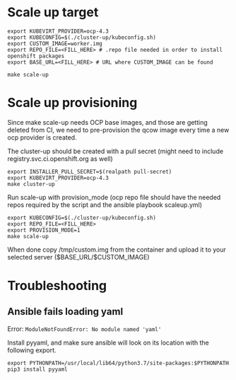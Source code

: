 # Scale up target

```
export KUBEVIRT_PROVIDER=ocp-4.3
export KUBECONFIG=$(./cluster-up/kubeconfig.sh)
export CUSTOM_IMAGE=worker.img 
export REPO_FILE=<FILL_HERE> # .repo file needed in order to install openshift packages
export BASE_URL=<FILL_HERE> # URL where CUSTOM_IMAGE can be found

make scale-up
```

# Scale up provisioning
Since make scale-up needs OCP base images, and those are getting deleted from CI,
we need to pre-provision the qcow image every time a new ocp provider is created.

The cluster-up should be created with a pull secret (might need to include registry.svc.ci.openshift.org as well)
```
export INSTALLER_PULL_SECRET=$(realpath pull-secret)
export KUBEVIRT_PROVIDER=ocp-4.3
make cluster-up
```

Run scale-up with provision_mode
(ocp repo file should have the needed repos required by the script and the ansible playbook scaleup.yml)
```
export KUBECONFIG=$(./cluster-up/kubeconfig.sh)
export REPO_FILE=<FILL_HERE>
export PROVISION_MODE=1
make scale-up
```
When done copy /tmp/custom.img from the container and upload it to your selected server (\$BASE_URL/$CUSTOM_IMAGE)

# Troubleshooting

## Ansible fails loading yaml
Error: `ModuleNotFoundError: No module named 'yaml'`

Install pyyaml, and make sure ansible will look on its location with the following export.
```
export PYTHONPATH=/usr/local/lib64/python3.7/site-packages:$PYTHONPATH
pip3 install pyyaml
```
